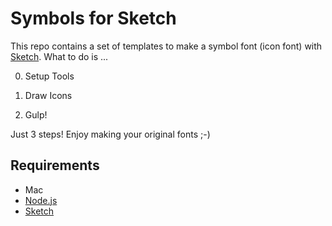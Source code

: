 # Symbols for Sketch

This repo contains a set of templates to make a symbol font (icon font) with [Sketch](http://bohemiancoding.com/sketch). What to do is ...

0. Setup Tools

1. Draw Icons

2. Gulp!

Just 3 steps! Enjoy making your original fonts ;-)


## Requirements

- Mac
- [Node.js](https://nodejs.org/)
- [Sketch](https://www.sketchapp.com/)
